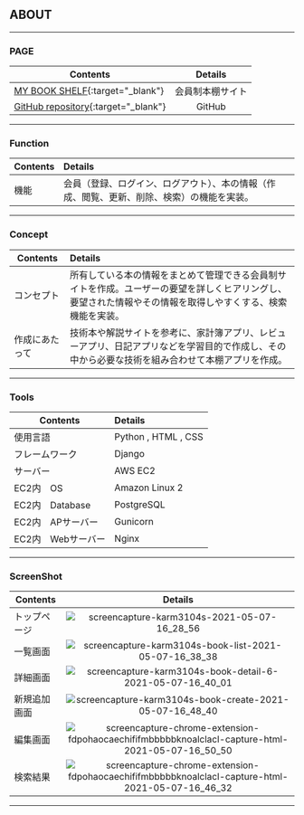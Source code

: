 ## ABOUT

---

### PAGE

|Contents|Details|
|---|:-:|
| [MY BOOK SHELF](http://karm3104s.com/){:target="_blank"} | 会員制本棚サイト |
|[GitHub repository](https://github.com/karm3104/private_bookshelf){:target="_blank"} |GitHub |

---

### Function

|Contents|Details|
|---|:--|
|機能|会員（登録、ログイン、ログアウト）、本の情報（作成、閲覧、更新、削除、検索）の機能を実装。|

---

### Concept

|Contents|Details|
|---|:--|
|コンセプト|所有している本の情報をまとめて管理できる会員制サイトを作成。ユーザーの要望を詳しくヒアリングし、要望された情報やその情報を取得しやすくする、検索機能を実装。|
|作成にあたって|技術本や解説サイトを参考に、家計簿アプリ、レビューアプリ、日記アプリなどを学習目的で作成し、その中から必要な技術を組み合わせて本棚アプリを作成。|

---

### Tools

|Contents|Details|
|---|:--|
| 使用言語 | Python , HTML , CSS |
| フレームワーク | Django |
| サーバー | AWS EC2 |
| EC2内　OS | Amazon Linux 2|
| EC2内　Database | PostgreSQL |
| EC2内　APサーバー | Gunicorn |
| EC2内　Webサーバー | Nginx |

---
### ScreenShot

|Contents|Details|
|---|:-:|
| トップページ | ![screencapture-karm3104s-2021-05-07-16_28_56](https://user-images.githubusercontent.com/75430098/117414337-faceca00-af51-11eb-845d-210798469175.png) |
| 一覧画面 | ![screencapture-karm3104s-book-list-2021-05-07-16_38_38](https://user-images.githubusercontent.com/75430098/117414955-b5f76300-af52-11eb-9aad-c67e9b610990.png) |
| 詳細画面 | ![screencapture-karm3104s-book-detail-6-2021-05-07-16_40_01](https://user-images.githubusercontent.com/75430098/117415346-2c946080-af53-11eb-8363-367d53b120bd.png) |
| 新規追加画面 | ![screencapture-karm3104s-book-create-2021-05-07-16_48_40](https://user-images.githubusercontent.com/75430098/117416271-2488f080-af54-11eb-80bf-8939c94f582b.png) |
| 編集画面 | ![screencapture-chrome-extension-fdpohaocaechififmbbbbbknoalclacl-capture-html-2021-05-07-16_50_50](https://user-images.githubusercontent.com/75430098/117416528-6ca81300-af54-11eb-9b7a-032279bea615.png) |
| 検索結果 | ![screencapture-chrome-extension-fdpohaocaechififmbbbbbknoalclacl-capture-html-2021-05-07-16_46_32](https://user-images.githubusercontent.com/75430098/117415978-e12e8200-af53-11eb-8528-db79ae22e704.png) |

---

